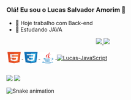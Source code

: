 ### Olá! Eu sou o Lucas Salvador Amorim 👋


- 🔭 Hoje trabalho com Back-end
- 🌱 Estudando JAVA

<div align="center">
  <a href="https://github.com/Lucas-Salvador-Amorim">
  <img height="145em" src="https://github-readme-stats.vercel.app/api?username=Lucas-Salvador-Amorim&show_icons=true&theme=dracula&include_all_commits=true&count_private=true"/>
  <img height="145em" src="https://github-readme-stats.vercel.app/api/top-langs/?username=Lucas-Salvador-Amorim&layout=compact&langs_count=7&theme=dracula"/>
</div>

  
<div style="display: inline_block"><br>
  <img align="center" alt="Lucas-HTML" height="30" width="40" src="https://raw.githubusercontent.com/devicons/devicon/master/icons/html5/html5-original.svg">
  <img align="center" alt="Lucas-CSS" height="30" width="40" src="https://raw.githubusercontent.com/devicons/devicon/master/icons/css3/css3-original.svg">
  <img align="center" alt="Lucas-Java" height="30" width="40" src="https://raw.githubusercontent.com/devicons/devicon/master/icons/java/java-original.svg">
  <img align="center" alt="Lucas-JavaScript" height="30" width="40" src="https://cdn.jsdelivr.net/gh/devicons/devicon/icons/javascript/javascript-original.svg"/>
 
</div>

  ##
  
  
  <a href = "mailto:lucassalvadoramorim@gmail.com"><img src="https://img.shields.io/badge/-Gmail-%23333?style=for-the-badge&logo=gmail&logoColor=white" target="_blank"></a>
  <a href="https://www.linkedin.com/in/lucas-salvador-2a40051b1/" target="_blank"><img src="https://img.shields.io/badge/-LinkedIn-%230077B5?style=for-the-badge&logo=linkedin&logoColor=white" target="_blank"></a> 
  
   ![Snake animation](https://github.com/Lucas-Salvador-Amorim/Lucas-S-Amorim/blob/output/github-contribution-grid-snake.svg)
 
  
</div>
